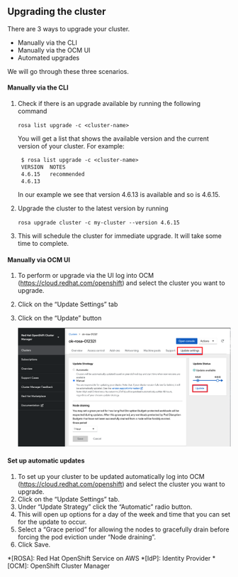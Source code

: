 ## Upgrading the cluster

There are 3 ways to upgrade your cluster.

- Manually via the CLI
- Manually via the OCM UI
- Automated upgrades

We will go through these three scenarios.

#### Manually via the CLI
1. Check if there is an upgrade available by running the following command

	`rosa list upgrade -c <cluster-name>` 

	You will get a list that shows the available version and the current version of your cluster.  For example:

    	$ rosa list upgrade -c <cluster-name>
    	VERSION  NOTES
    	4.6.15   recommended
    	4.6.13

    In our example we see that version 4.6.13 is available and so is 4.6.15.

1. Upgrade the cluster to the latest version by running

 	`rosa upgrade cluster -c my-cluster --version 4.6.15`

1. This will schedule the cluster for immediate upgrade.  It will take some time to complete.

#### Manually via OCM UI
1. To perform or upgrade via the UI log into OCM (<https://cloud.redhat.com/openshift>) and select the cluster you want to upgrade.
1. Click on the “Update Settings” tab
1. Click on the “Update” button

	![mp](images/10-upgrade.png)

#### Set up automatic updates
1. To set up your cluster to be updated automatically log into OCM (<https://cloud.redhat.com/openshift>) and select the cluster you want to upgrade.
1. Click on the “Update Settings” tab.
1. Under “Update Strategy” click the “Automatic” radio button.
1. This will open up options for a day of the week and time that you can set for the update to occur.
1. Select a “Grace period” for allowing the nodes to gracefully drain before forcing the pod eviction under “Node draining”.
1. Click Save.

*[ROSA]: Red Hat OpenShift Service on AWS
*[IdP]: Identity Provider
*[OCM]: OpenShift Cluster Manager
